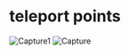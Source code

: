 # teleport points
![Capture1](https://user-images.githubusercontent.com/54160011/193378036-97791a19-94b6-4548-97e0-385264c66be6.PNG)
![Capture](https://user-images.githubusercontent.com/54160011/200675525-28bfe83f-10d1-47d0-b1b9-fcc33f1d5de1.JPG)

